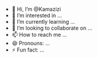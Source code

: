 - 👋 Hi, I’m @Kamazizi
- 👀 I’m interested in ...
- 🌱 I’m currently learning ...
- 💞️ I’m looking to collaborate on ...
- 📫 How to reach me ...
- 😄 Pronouns: ...
- ⚡ Fun fact: ...

<!---
Kamazizi/Kamazizi is a ✨ special ✨ repository because its `README.md` (this file) appears on your GitHub profile.
You can click the Preview link to take a look at your changes.
--->
